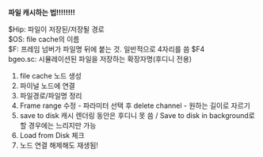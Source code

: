**파일 캐시하는 법!!!!!!!!**

$Hip: 파일이 저장된/저장될 경로     
$OS: file cache의 이름      
$F: 프레임 넘버가 파일명 뒤에 붙는 것. 일반적으로 4자리를 씀 $F4     
bgeo.sc: 시뮬레이션된 파일을 저장하는 확장자명(후디니 전용)     

1. file cache 노드 생성
2. 파이널 노드에 연결
3. 파일경로/파일명 정리
4. Frame range 수정 - 파라미터 선택 후 delete channel - 원하는 길이로 자르기
5. save to disk 캐시 렌더링 동안은 후디니 못 씀 / Save to disk in background로 할 경우에는 느리지만 가능
6. Load from Disk 체크
7. 노드 연결 해제해도 재생됨!

